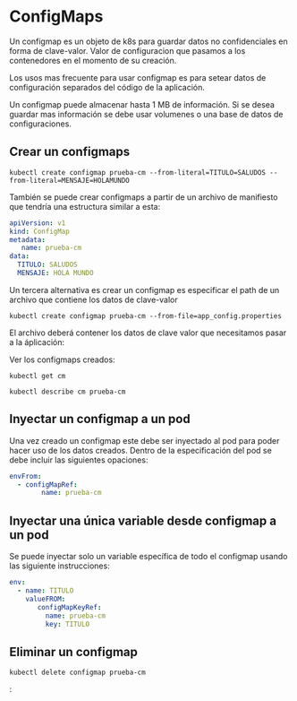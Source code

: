 # ConfigMaps

Un configmap es un objeto de k8s para guardar datos no confidenciales en forma de clave-valor.
Valor de configuracion que pasamos a los contenedores en el momento de su creación.

Los usos mas frecuente para usar configmap es para setear datos de configuración separados del código de la aplicación.

Un configmap puede almacenar hasta 1 MB de información. Si se desea guardar mas información se debe usar volumenes o una base de datos de configuraciones.  

## Crear un configmaps

`kubectl create configmap prueba-cm --from-literal=TITULO=SALUDOS --from-literal=MENSAJE=HOLAMUNDO`

También se puede crear configmaps a partir de un archivo de manifiesto que tendría una estructura similar a esta:

~~~yaml
apiVersion: v1
kind: ConfigMap
metadata:
   name: prueba-cm
data:
  TITULO: SALUDOS
  MENSAJE: HOLA MUNDO
~~~

Un tercera alternativa es crear un configmap es especificar el path de un archivo que contiene los datos de clave-valor

`kubectl create configmap prueba-cm --from-file=app_config.properties`

El archivo deberá contener los datos de clave valor que necesitamos pasar a la áplicación:

Ver los configmaps creados:

`kubectl get cm`

`kubectl describe cm prueba-cm`

## Inyectar un configmap a un pod

Una vez creado un configmap este debe ser inyectado al pod para poder hacer uso de los datos creados.
Dentro de la especificación del pod se debe incluir las siguientes opaciones:

~~~yaml
envFrom:
  - configMapRef:
        name: prueba-cm
~~~

## Inyectar una única variable desde configmap a un pod

Se puede inyectar solo un variable específica de todo el configmap usando las siguiente instrucciones:

~~~yaml
env:
  - name: TITULO
    valueFROM:
       configMapKeyRef:
         name: prueba-cm
         key: TITULO
~~~

## Eliminar un configmap

`kubectl delete configmap prueba-cm`

:
